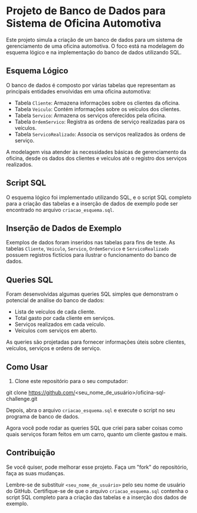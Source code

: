 # Projeto de Banco de Dados para Sistema de Oficina Automotiva

Este projeto simula a criação de um banco de dados para um sistema de gerenciamento de uma oficina automotiva. O foco está na modelagem do esquema lógico e na implementação do banco de dados utilizando SQL.

## Esquema Lógico

O banco de dados é composto por várias tabelas que representam as principais entidades envolvidas em uma oficina automotiva:

- Tabela `Cliente`: Armazena informações sobre os clientes da oficina.
- Tabela `Veiculo`: Contém informações sobre os veículos dos clientes.
- Tabela `Servico`: Armazena os serviços oferecidos pela oficina.
- Tabela `OrdemServico`: Registra as ordens de serviço realizadas para os veículos.
- Tabela `ServicoRealizado`: Associa os serviços realizados às ordens de serviço.

A modelagem visa atender às necessidades básicas de gerenciamento da oficina, desde os dados dos clientes e veículos até o registro dos serviços realizados.

## Script SQL

O esquema lógico foi implementado utilizando SQL, e o script SQL completo para a criação das tabelas e a inserção de dados de exemplo pode ser encontrado no arquivo `criacao_esquema.sql`.

## Inserção de Dados de Exemplo

Exemplos de dados foram inseridos nas tabelas para fins de teste. As tabelas `Cliente`, `Veiculo`, `Servico`, `OrdemServico` e `ServicoRealizado` possuem registros fictícios para ilustrar o funcionamento do banco de dados.

## Queries SQL

Foram desenvolvidas algumas queries SQL simples que demonstram o potencial de análise do banco de dados:

- Lista de veículos de cada cliente.
- Total gasto por cada cliente em serviços.
- Serviços realizados em cada veículo.
- Veículos com serviços em aberto.

As queries são projetadas para fornecer informações úteis sobre clientes, veículos, serviços e ordens de serviço.

## Como Usar

1. Clone este repositório para o seu computador:

git clone https://github.com/<seu_nome_de_usuário>/oficina-sql-challenge.git

Depois, abra o arquivo `criacao_esquema.sql` e execute o script no seu programa de banco de dados.

Agora você pode rodar as queries SQL que criei para saber coisas como quais serviços foram feitos em um carro, quanto um cliente gastou e mais.

## Contribuição

Se você quiser, pode melhorar esse projeto. Faça um "fork" do repositório, faça as suas mudanças.

Lembre-se de substituir `<seu_nome_de_usuário>` pelo seu nome de usuário do GitHub. Certifique-se de que o arquivo `criacao_esquema.sql` contenha o script SQL completo para a criação das tabelas e a inserção dos dados de exemplo.

